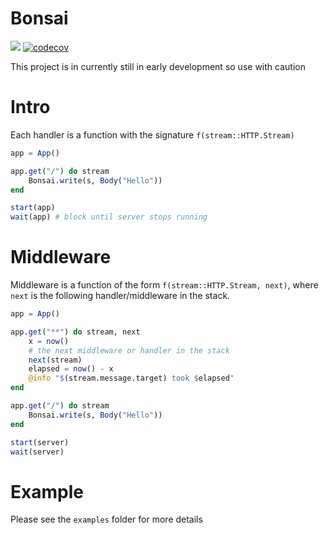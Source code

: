 # Bonsai

[![][action-img]][action-url]
[![codecov](https://codecov.io/gh/onetonfoot/Bonsai.jl/branch/master/graph/badge.svg?token=96CcO21IsK)](https://codecov.io/gh/onetonfoot/Bonsai.jl)

[action-img]: https://github.com/onetonfoot/Bonsai.jl/actions/workflows/ci.yaml/badge.svg
[action-url]: https://github.com/onetonfoot/Bonsai.jl/actions

This project is in currently still in early development so use with caution

# Intro

Each handler is a function with the signature `f(stream::HTTP.Stream)`

```julia
app = App()

app.get("/") do stream
	Bonsai.write(s, Body("Hello"))
end

start(app)
wait(app) # block until server stops running
```


# Middleware 

Middleware is a function of the form `f(stream::HTTP.Stream, next)`, where `next` is the following handler/middleware in the stack. 

```julia
app = App()

app.get("**") do stream, next
    x = now()
    # the next middleware or handler in the stack
    next(stream)
    elapsed = now() - x
    @info "$(stream.message.target) took $elapsed" 
end

app.get("/") do stream
	Bonsai.write(s, Body("Hello"))
end

start(server)
wait(server)
```

# Example

Please see the `examples` folder for more details